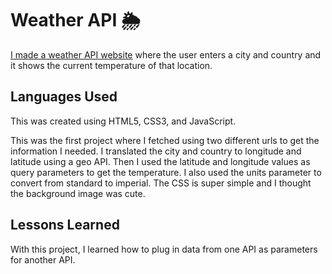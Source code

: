 # Weather API 🌦 

<a href="https://kellychhe-weather-api.netlify.app/">I made a weather API website</a> where the user enters a city and country and it shows the current temperature of that location.

## Languages Used 

This was created using HTML5, CSS3, and JavaScript.

This was the first project where I fetched using two different urls to get the information I needed. I translated the city and country to longitude and latitude using a geo API. Then I used the latitude and longitude values as query parameters to get the temperature. I also used the units parameter to convert from standard to imperial. The CSS is super simple and I thought the background image was cute.

## Lessons Learned 

With this project, I learned how to plug in data from one API as parameters for another API.
